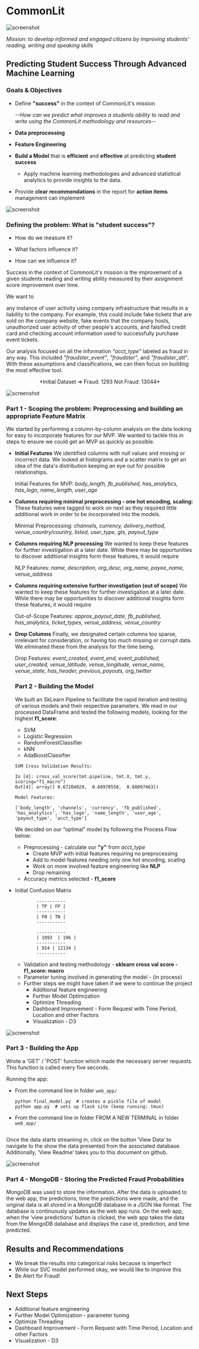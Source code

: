 # CommonLit

![screenshot](https://s3.amazonaws.com/owler-image/logo/commonlit-org_owler_20170203_094053_original.png)

*Mission: to develop informed and engaged citizens by improving students' reading, writing and speaking skills*

## Predicting Student Success Through Advanced Machine Learning

### Goals & Objectives

* Define **"success"** in the context of CommonLit's mission

  *--How can we predict what improves a students ability to read and write using the CommonLit methodology and resources--*

* **Data preprocessing**

* **Feature Engineering**

* **Build a Model** that is **efficient** and **effective** at predicting **student success**
  * Apply machine learning methodologies and advanced statistical analytics to provide insights to the data.  


* Provide **clear recommendations** in the report for **action items** management can implement

![screenshot](https://d1e2bohyu2u2w9.cloudfront.net/education/sites/default/files/website_review_-_commonlit.png)

  ### Defining the problem:  What is "student success"?

  * How do we measure it?

  * What factors influence it?

  * How can we influence it?

  Success in the context of CommonLit's mission is the improvement of a given students reading and writing ability measured by their assignment score improvement over time.

  We want to

  any instance of user activity using company infrastructure that results in a liability to the company.  For example, this could include fake tickets that are sold on the company website, fake events that the company hosts, unauthorized user activity of other people's accounts, and falsified credit card and checking account information used to successfully purchase event tickets.

  Our analysis focused on all the information *"acct_type"* labeled as fraud in any way.  This included *"fraudster_event"*, *"fraudster"*, and *"fraudster_att"*.  With these assumptions and classifications, we can then focus on building the most effective tool.

  <center>*Initial Dataset => Fraud: 1293 Not Fraud: 13044*</center>

![screenshot](https://datonauts.com/wp-content/uploads/2016/10/Statistics-Word-Cloud.png)

  ### Part 1 - Scoping the problem: Preprocessing and building an appropriate Feature Matrix

  We started by performing a column-by-column analysis on the data looking for easy to incorporate features for our MVP.  We wanted to tackle this in steps to ensure we could get an MVP as quickly as possible.

* **Initial Features** We identified columns with null values and missing or incorrect data.  We looked at histograms and a scatter matrix to get an idea of the data's distribution keeping an eye out for possible relationships.

  Initial Features for MVP: *body_length, fb_published, has_analytics, has_logo, name_length, user_age*

* **Columns requiring minimal preprocessing - one hot encoding, scaling:** These features were tagged to work on next as they required little additional work in order to be incorporated into the models.

  Minimal Preprocessing: *channels, currency, delivery_method, venue_country/country, listed, user_type, gts, payout_type*

* **Columns requiring NLP processing** We wanted to keep these features for further investigation at a later date.  While there may be opportunities to discover additional insights form these features, it would require

  NLP Features: *name, description, org_desc, org_name, payee_name, venue_address*

* **Columns requiring extensive further investigation (out of scope)** We wanted to keep these features for further investigation at a later date.  While there may be opportunities to discover additional insights form these features, it would require

  Out-of-Scope Features: *approx_payout_date, fb_published, has_analytics, ticket_types, venue_address, venue_country*

* **Drop Columns** Finally, we designated certain columns too sparse, irrelevant for consideration, or having too much missing or corrupt data.  We eliminated these from the analysis for the time being.

  Drop Features: *event_created, event_end, event_published, user_created, venue_latitude, venue_longitude, venue_name, venue_state, has_header, previous_payouts, org_twitter*


  ### Part 2 - Building the Model

  We built an SkLearn Pipeline to facilitate the rapid iteration and testing of various models and their respective parameters. We read in our processed DataFrame and tested the following models, looking for the highest **f1_score**:
  * SVM
  * Logistic Regression
  * RandomForestClassifier
  * kNN
  * AdaBoostClassifier

  ```
  SVM Cross Validation Results:

  In [4]: cross_val_score(tmt.pipeline, tmt.X, tmt.y, scoring="f1_macro")
  Out[4]: array([ 0.67204029,  0.68970558,  0.68097463])

  Model Features:

  ['body_length', 'channels', 'currency', 'fb_published', 'has_analytics', 'has_logo', 'name_length', 'user_age', 'payout_type', 'acct_type']
  ```

    We decided on our “optimal” model by following the Process Flow below:
   * Preprocessing - calculate our **"y"** from *acct_type*
     * Create MVP with initial features requiring no preprocessing
     * Add to model features needing only one hot encoding, scaling
     * Work on more involved feature engineering like **NLP**
     * Drop remaining
   * Accuracy metrics selected - **f1_score**

* Initial Confusion Matrix
   ```
           -----------
           | TP | FP |
           -----------
           | FN | TN |
           -----------

           -----------
           | 1093  | 196 |
           -----------
           | 914 | 12134 |
           -----------
   ```
   * Validation and testing methodology - **sklearn cross val score - f1_score: macro**
   * Parameter tuning involved in generating the model - (in process)
   * Further steps we might have taken if we were to continue the project
     * Additional feature engineering
     * Further Model Optimization
     * Optimize Threading
     * Dashboard Improvement - Form Request with Time Period, Location and other Factors
     * Visualization - D3



![screenshot](https://dev.codetrick.net/wp-content/uploads/2017/05/oEGZ93DzRw2JMGZStUKE_flask-crud-part-one1.jpg)

  ### Part 3 - Building the App

  Wrote a 'GET' / 'POST' function which made the necessary server requests. This function is called every five seconds.

  Running the app:
  * From the command line in folder ```web_app/```

      ```
    python final_model.py  # creates a pickle file of model
    python app.py  # sets up flask site (keep running: tmux)
    ```

  * From the command line in folder FROM A NEW TERMINAL in folder ```web_app/```

      ```python request_data.py  # gets data from source and posts to flask site (keep running: tmux)
      ```

  Once the data starts streaming in, click on the button ‘View Data’ to navigate to the show the data presented from the associated database. Additionally, ‘View Readme’ takes you to this document on github.


![screenshot](https://realpython.com/images/blog_images/python-and-mongo//python-and-mongo-logos.png)

  ### Part 4 - MongoDB - Storing the Predicted Fraud Probabilities

  MongoDB was used to store the information. After the data is uploaded to the web app, the predictions, time the predictions were made, and the original data is all stored in a MongoDB database in a JSON like format. The database is continuously updates as the web app runs. On the web app, when the ‘view predictions’ button is clicked, the web app takes the data from the MongoDB database and displays the case id, prediction, and time predicted.


## Results and Recommendations

* We break the results into categorical risks because is imperfect
* While our SVC model performed okay, we would like to improve this
* Be Alert for Fraud!



## Next Steps

* Additional feature engineering
* Further Model Optimization - parameter tuning
* Optimize Threading
* Dashboard Improvement - Form Request with Time Period, Location and other Factors
* Visualization - D3
